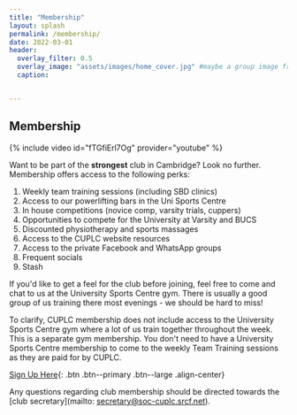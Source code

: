 ```yaml
---
title: "Membership"
layout: splash
permalink: /membership/
date: 2022-03-01
header:
  overlay_filter: 0.5
  overlay_image: "assets/images/home_cover.jpg" #maybe a group image from novice comp?
  caption:


---
```


## Membership

{% include video id="fTGfiErl7Og" provider="youtube" %}

Want to be part of the **strongest** club in Cambridge?  Look no further. Membership offers access to the following perks:

1. Weekly team training sessions (including SBD clinics)
2. Access to our powerlifting bars in the Uni Sports Centre
3. In house competitions (novice comp, varsity trials, cuppers)
4. Opportunities to compete for the University at Varsity and BUCS
5. Discounted physiotherapy and sports massages
6. Access to the CUPLC website resources
7. Access to the private Facebook and WhatsApp groups
8. Frequent socials
9. Stash

If you'd like to get a feel for the club before joining, feel free to come and chat to us at the University Sports Centre gym. There is usually a good group of us training there most evenings - we should be hard to miss!

To clarify, CUPLC membership does not include access to the University Sports Centre gym where a lot of us train together throughout the week. This is a separate gym membership. You don't need to have a University Sports Centre membership to come to the weekly Team Training sessions as they are paid for by CUPLC. 

[Sign Up Here](https://forms.gle/4vjmT3swVDQbvQyV8  ){: .btn .btn--primary .btn--large .align-center}


Any questions regarding club membership should be directed towards the [club secretary](mailto: secretary@soc-cuplc.srcf.net).
